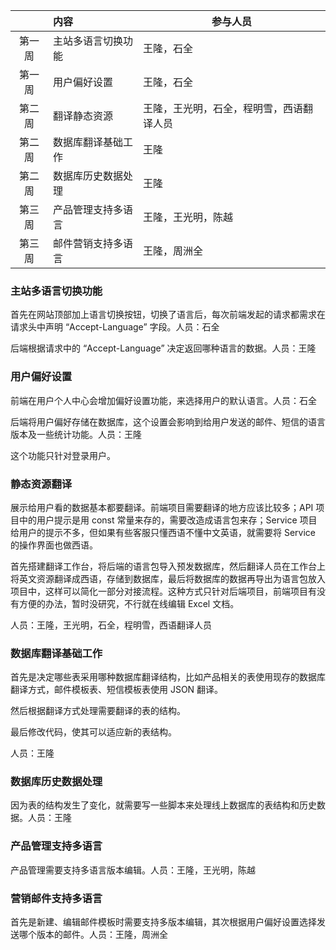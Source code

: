 |        | 内容               | 参与人员                                 |
| :----: | :----------------- | ---------------------------------------- |
| 第一周 | 主站多语言切换功能 | 王隆，石全                               |
| 第一周 | 用户偏好设置       | 王隆，石全                               |
| 第二周 | 翻译静态资源       | 王隆，王光明，石全，程明雪，西语翻译人员 |
| 第二周 | 数据库翻译基础工作 | 王隆                                     |
| 第二周 | 数据库历史数据处理 | 王隆                                     |
| 第三周 | 产品管理支持多语言 | 王隆，王光明，陈越                       |
| 第三周 | 邮件营销支持多语言 | 王隆，周洲全                             |

### 主站多语言切换功能

 首先在网站顶部加上语言切换按钮，切换了语言后，每次前端发起的请求都需求在请求头中声明 “Accept-Language” 字段。人员：石全

后端根据请求中的 “Accept-Language” 决定返回哪种语言的数据。人员：王隆

### 用户偏好设置

前端在用户个人中心会增加偏好设置功能，来选择用户的默认语言。人员：石全

后端将用户偏好存储在数据库，这个设置会影响到给用户发送的邮件、短信的语言版本及一些统计功能。人员：王隆

这个功能只针对登录用户。

### 静态资源翻译

展示给用户看的数据基本都要翻译。前端项目需要翻译的地方应该比较多；API 项目中的用户提示是用 const 常量来存的，需要改造成语言包来存；Service 项目给用户的提示不多，但如果有些客服只懂西语不懂中文英语，就需要将 Service 的操作界面也做西语。

首先搭建翻译工作台，将后端的语言包导入预发数据库，然后翻译人员在工作台上将英文资源翻译成西语，存储到数据库，最后将数据库的数据再导出为语言包放入项目中，这样可以简化一部分对接流程。这种方式只针对后端项目，前端项目有没有方便的办法，暂时没研究，不行就在线编辑 Excel 文档。

人员：王隆，王光明，石全，程明雪，西语翻译人员

### 数据库翻译基础工作

首先是决定哪些表采用哪种数据库翻译结构，比如产品相关的表使用现存的数据库翻译方式，邮件模板表、短信模板表使用 JSON 翻译。

然后根据翻译方式处理需要翻译的表的结构。

最后修改代码，使其可以适应新的表结构。

人员：王隆

### 数据库历史数据处理

因为表的结构发生了变化，就需要写一些脚本来处理线上数据库的表结构和历史数据。人员：王隆

### 产品管理支持多语言

产品管理需要支持多语言版本编辑。人员：王隆，王光明，陈越

### 营销邮件支持多语言

首先是新建、编辑邮件模板时需要支持多版本编辑，其次根据用户偏好设置选择发送哪个版本的邮件。人员：王隆，周洲全